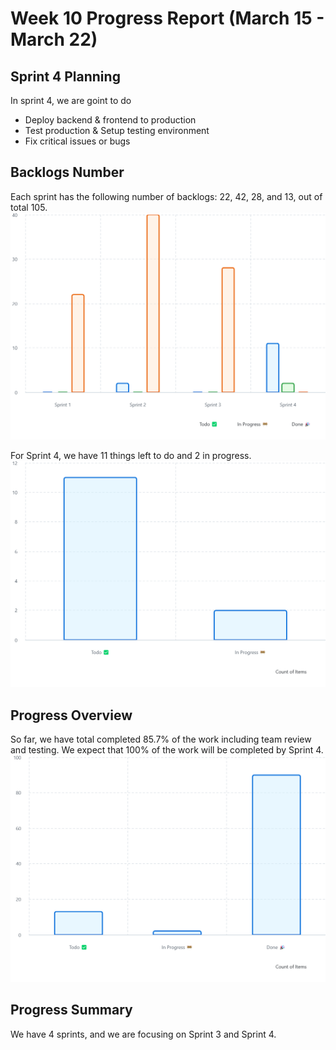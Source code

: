 # Week 10 Progress Report (March 15 - March 22)

## Sprint 4 Planning
In sprint 4, we are goint to do
- Deploy backend & frontend to production
- Test production & Setup testing environment
- Fix critical issues or bugs


## Backlogs Number
Each sprint has the following number of backlogs: 22, 42, 28, and 13, out of total 105.
![alt text](<chart (18).png>)

For Sprint 4, we have 11 things left to do and 2 in progress.
![alt text](<chart (16).png>)

## Progress Overview
So far, we have total completed 85.7% of the work including team review and testing. 
We expect that 100% of the work will be completed by Sprint 4.
![alt text](<chart (17).png>)


## Progress Summary
We have 4 sprints, and we are focusing on Sprint 3 and Sprint 4.
